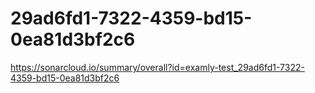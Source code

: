 # 29ad6fd1-7322-4359-bd15-0ea81d3bf2c6
https://sonarcloud.io/summary/overall?id=examly-test_29ad6fd1-7322-4359-bd15-0ea81d3bf2c6
